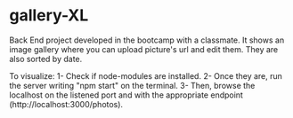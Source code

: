 # gallery-XL
Back End project developed in the bootcamp with a classmate. It shows an image gallery where you can upload picture's url and edit them. They are also sorted by date.

To visualize:
1- Check if node-modules are installed.
2- Once they are, run the server writing "npm start" on the terminal.
3- Then, browse the localhost on the listened port and with the appropriate endpoint (http://localhost:3000/photos).
